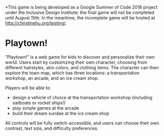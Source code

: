 *This game is being developed as a Google Summer of Code 2018 project under the Inclusive Design Institute; the final game will not be completed until August 15th. In the meantime, the incomplete game will be hosted at http://christinehu.org/testing/.

# Playtown!

“Playtown!” is a web game for kids to discover and personalize their own world. Users start by customizing their own character, choosing from different hairstyles, skin colors, and clothing items. The character can then explore the town map, which has three locations: a transportation workshop, an arcade, and an ice cream shop.

Players will be able to:
- design a vehicle of choice at the transportation workshop (including sailboats or rocket ships!)
- play simple games at the arcade
- build their dream sundae at the ice cream shop

All controls will be fully switch-accessible, and users can choose their own contrast, text size, and difficulty preferences. 

